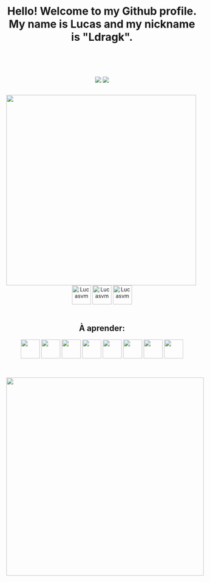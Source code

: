 <h1 align="center"><strong>
Hello! Welcome to my Github profile.<br>
My name is Lucas and my nickname is "Ldragk".<br><br><br>
</strong> 
</h1> 

<!-- Redes Sociais -->

<div align="center">  
    <a href = "mailto:lucasvm.ti@gmail.com"><img src="https://img.shields.io/badge/Gmail-D14836?style=for-the-badge&logo=gmail&logoColor=white" target="_blank"></a>
    <a href="https://www.linkedin.com/in/lucas-v-marangoni-350824238/" target="_blank"><img src="https://img.shields.io/badge/-LinkedIn-%230077B5?style=for-the-badge&logo=linkedin&logoColor=white" target="_blank"></a>   
</div> 

##


<div style="display: inline-block" align="center" >            
        <img width="500em"  src="https://github-readme-stats.vercel.app/api/top-langs/?username=Ldragk&layout=compact&langs_count=7&theme=midnight-purple"/></a>
</div> <br>


<!-- Tecnologias -->

<div align="center">
    <img alt="Lucasvm" width="50px" src="https://cdn.jsdelivr.net/gh/devicons/devicon/icons/html5/html5-plain.svg" />        
    <img alt="Lucasvm" width="50px" src="https://cdn.jsdelivr.net/gh/devicons/devicon/icons/javascript/javascript-plain.svg" />
    <img alt="Lucasvm" width="50px" src="https://cdn.jsdelivr.net/gh/devicons/devicon/icons/css3/css3-plain.svg" />                         
</div><br>
  
  <h2 align="center">À aprender:</h2>
  
<div align="center">
    <img width="50px" src="https://cdn.jsdelivr.net/gh/devicons/devicon/icons/firebase/firebase-plain.svg" />           
    <img width="50px" src="https://cdn.jsdelivr.net/gh/devicons/devicon/icons/nodejs/nodejs-original.svg" />   
    <img width="50px" src="https://cdn.jsdelivr.net/gh/devicons/devicon/icons/react/react-original.svg" />    
    <img width="50px" src="https://cdn.jsdelivr.net/gh/devicons/devicon/icons/bootstrap/bootstrap-original.svg" />    
    <img width="50px" src="https://cdn.jsdelivr.net/gh/devicons/devicon/icons/mongodb/mongodb-original.svg" /> 
    <img width="50px" src="https://cdn.jsdelivr.net/gh/devicons/devicon/icons/electron/electron-original.svg" />
    <img width="50px" src="https://cdn.jsdelivr.net/gh/devicons/devicon/icons/linux/linux-original.svg" />        
    <img width="50px" src="https://cdn.jsdelivr.net/gh/devicons/devicon/icons/git/git-original.svg" />                              
</div><br>
  
  
## 

<div style="display: inline-block" align="center" >    
        <img width="520em" src="https://github-readme-streak-stats.herokuapp.com/?user=Ldragk&theme=midnight-purple" ">
</div>


                                                                                                               
                                                                                                   

